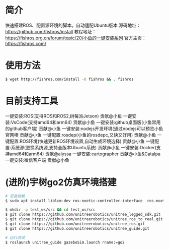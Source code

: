 # 简介
快速搭建ROS、配置源环境的脚本。自动适配Ubuntu版本
源码地址：https://github.com/fishros/install
教程地址：https://fishros.org.cn/forum/topic/20/小鱼的一键安装系列
官方主页：https://fishros.com/

# 使用方法
```sh
$ wget http://fishros.com/install -O fishros && . fishros
```

# 目前支持工具
一键安装:ROS(支持ROS和ROS2,树莓派Jetson) 贡献@小鱼
一键安装:VsCode(支持amd64和arm64) 贡献@小鱼
一键安装:github桌面版(小鱼常用的github客户端) 贡献@小鱼
一键安装:nodejs开发环境(通过nodejs可以预览小鱼官网噢 贡献@小鱼
一键配置:rosdep(小鱼的rosdepc,又快又好用) 贡献@小鱼
一键配置:ROS环境(快速更新ROS环境设置,自动生成环境选择) 贡献@小鱼
一键配置:系统源(更换系统源,支持全版本Ubuntu系统) 贡献@小鱼
一键安装:Docker(支持amd64和arm64) 贡献@alyssa
一键安装:cartographer 贡献@小鱼&Catalpa
一键安装:微信客户端 贡献@小鱼

# (进阶)宇树go2仿真环境搭建
```sh
# 安装依赖
$ sudo apt install liblcm-dev ros-noetic-controller-interface  ros-noetic-gazebo-ros-control ros-noetic-joint-state-controller ros-noetic-effort-controllers ros-noetic-joint-trajectory-controller

$ mkdir -p test_ws/src && cd test_ws/src
$ git clone https://github.com/unitreerobotics/unitree_legged_sdk.git
$ git clone https://github.com/unitreerobotics/unitree_ros_to_real.git
$ git clone https://github.com/unitreerobotics/unitree_ros.git
$ git clone https://github.com/unitreerobotics/unitree_guide.git

# 运行测试
$ roslaunch unitree_guide gazeboSim.launch rname:=go2
```